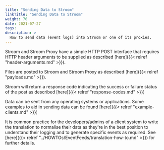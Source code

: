 ```yaml
---
title: "Sending Data to Stroom"
linkTitle: "Sending Data to Stroom"
weight: 70
date: 2021-07-27
tags: 
description: >
  How to send data (event logs) into Stroom or one of its proxies.
---
```


Stroom and Stroom Proxy have a simple HTTP POST interface that requires HTTP header arguments to be supplied as described [here]({{< relref "header-arguments.md" >}}).

Files are posted to Stroom and Stroom Proxy as described [here]({{< relref "payloads.md" >}}).

Stroom will return a response code indicating the success or failure status of the post as described [here]({{< relref "response-codes.md" >}})

Data can be sent from any operating systems or applications.
Some examples to aid in sending data can be found [here]({{< relref "example-clients.md" >}})

It is common practice for the developers/admins of a client system to write the translation to normalise their data as they're in the best position to understand their logging and to generate specific events as required.
See [here]({{< relref "../HOWTOs/EventFeeds/translation-how-to.md" >}}) for further details.
